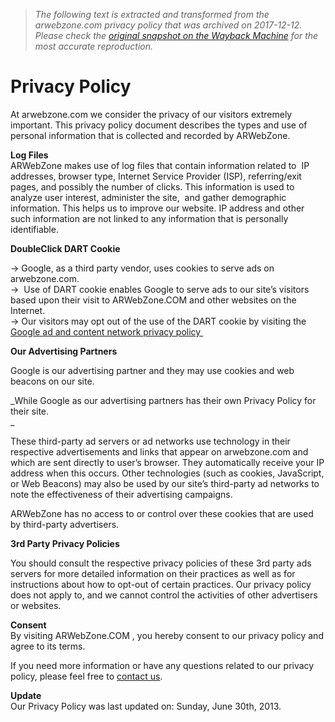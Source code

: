 > *The following text is extracted and transformed from the arwebzone.com privacy policy that was archived on 2017-12-12. Please check the [original snapshot on the Wayback Machine](https://web.archive.org/web/20171212225823id_/http%3A//arwebzone.com/privacy-policy) for the most accurate reproduction.*

# Privacy Policy

At arwebzone.com we consider the privacy of our visitors extremely important. This privacy policy document describes the types and use of personal information that is collected and recorded by ARWebZone.

**Log Files**  
ARWebZone makes use of log files that contain information related to  IP addresses, browser type, Internet Service Provider (ISP), referring/exit pages, and possibly the number of clicks. This information is used to analyze user interest, administer the site,  and gather demographic information. This helps us to improve our website. IP address and other such information are not linked to any information that is personally identifiable.

**DoubleClick DART Cookie**

→ Google, as a third party vendor, uses cookies to serve ads on arwebzone.com.  
→  Use of DART cookie enables Google to serve ads to our site’s visitors based upon their visit to ARWebZone.COM and other websites on the Internet.  
→ Our visitors may opt out of the use of the DART cookie by visiting the [Google ad and content network privacy policy ](http://www.google.com/privacy_ads.html)

**Our Advertising Partners**

Google is our advertising partner and they may use cookies and web beacons on our site.

_While Google as our advertising partners has their own Privacy Policy for their site.  
_

These third-party ad servers or ad networks use technology in their respective advertisements and links that appear on arwebzone.com and which are sent directly to user’s browser. They automatically receive your IP address when this occurs. Other technologies (such as cookies, JavaScript, or Web Beacons) may also be used by our site’s third-party ad networks to note the effectiveness of their advertising campaigns.

ARWebZone has no access to or control over these cookies that are used by third-party advertisers.

**3rd Party Privacy Policies**

You should consult the respective privacy policies of these 3rd party ads servers for more detailed information on their practices as well as for instructions about how to opt-out of certain practices. Our privacy policy does not apply to, and we cannot control the activities of other advertisers or websites.

**Consent**  
By visiting ARWebZone.COM , you hereby consent to our privacy policy and agree to its terms.

If you need more information or have any questions related to our privacy policy, please feel free to [contact us](http://arwebzone.com/contact-us/ "Contact Us").

**Update**  
Our Privacy Policy was last updated on: Sunday, June 30th, 2013.
